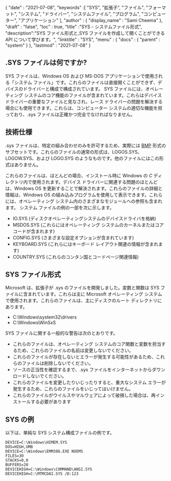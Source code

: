 {
  "date" : "2021-07-08",
  "keywords" :[ "SYS", "拡張子", "ファイル", "フォーマット", "システム", "ドライバー", "システムファイル", "プログラム", "コンピューター", "アプリケーション" ],
  "author" : {
    "display_name" : "Sami Cheema"
},
  "draft" : "false",
  "toc" : true,
  "title" :"SYS - システムファイル形式",
  "description":"SYS ファイル形式と,SYS ファイルを作成して開くことができる API について学びます。",
  "linktitle" : "SYS",
  "menu" : {
    "docs" : {
      "parent" : "system"
}
},
  "lastmod" : "2021-07-08"
}

## .SYS ファイルは何ですか? ##

SYS ファイルは、Windows OS および MS-DOS アプリケーションで使用される「システム ファイル」です。これらのファイルは直接開くことができず、デバイスのドライバーと構成で構成されています。 SYS ファイルには、オペレーティング システムのコア機能のファイルが含まれています。これらはデバイス ドライバーの重要なファイルと見なされ、レース ドライバーの問題を解決する場合にも使用できます。これらは、コンピューター システムの適切な機能を担っており、.sys ファイルは正確かつ完全でなければなりません。


## 技術仕様 ##

.sys ファイルは、特定の組み合わせのみを許可するため、実際には [BMP](/image/bmp/) 形式のサブセットです。これらのファイルの通常の形式は、LOGOS.SYS、LOGOW.SYS、および LOGO.SYS のようなものです。他のファイルにはこの形式はありません。

これらのファイルは、ほとんどの場合、インストール時に Windows の *C* ディレクトリ内で使用されます。デバイス ドライバーに関連する問題のほとんどは、Windows OS を更新することで解決されます。これらのファイルの詳細と情報は、Windows OS の組み込みプログラムを使用して表示できます。これらには、オペレーティング システム内のさまざまなモジュールへの参照も含まれます。
システム ファイルの例の一部を次に示します。

* IO.SYS (ディスクオペレーティングシステムのデバイスドライバを格納)
* MSDOS.SYS (これらにはオペレーティング システムのカーネルまたはコア コードが含まれます)
* CONFIG.SYS (さまざまな設定オプションが含まれています)
* KEYBOARD.SYS (これらにはキーボード レイアウト関連の情報が含まれます)
* COUNTRY.SYS (これらのコンタン国とコードページ関連情報)

## SYS ファイル形式 ##

Microsoft は、拡張子が .sys のファイルを開発しました。変数と関数は SYS ファイルに含まれています。これらは主に Microsoft オペレーティング システムで使用されます。これらのファイルは、主にディスクのルート ディレクトリにあります。

* C:\Windows\system32\drivers
* C:\Windows\WinSxS

SYS ファイルに関する一般的な警告は次のとおりです。

* これらのファイルは、オペレーティング システムのコア関数と変数を担当するため、これらのファイルの名前は変更しないでください。
* これらのファイルが存在しないとエラーが発生する可能性があるため、これらのファイルは削除しないでください。
* ソースの正当性を確認するまで、.sys ファイルをインターネットからダウンロードしないでください。
* これらのファイルを変更したりいじったりすると、重大なシステム エラーが発生するため、これらのファイルをいじってはいけません。
* これらのファイルがウイルスやマルウェアによって破損した場合は、再インストールする必要があります

## SYS の例 ##

以下は、単純な SYS システム構成ファイルの例です。

```
DEVICE=C:\Windows\HIMEM.SYS
DOS=HIGH,UMB
DEVICE=C:\Windows\EMM386.EXE NOEMS
FILES=30
STACKS=0,0
BUFFERS=20
DEVICEHIGH=C:\Windows\COMMAND\ANSI.SYS
DEVICEHIGH=C:\MTMCDAI.SYS /D:123
```
